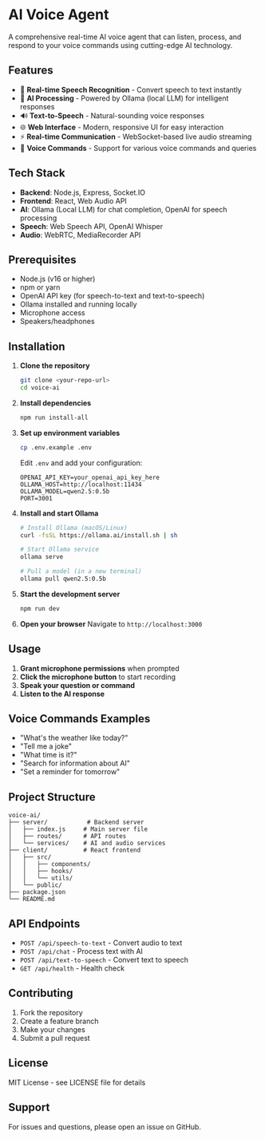 # AI Voice Agent

A comprehensive real-time AI voice agent that can listen, process, and respond to your voice commands using cutting-edge AI technology.

## Features

- 🎤 **Real-time Speech Recognition** - Convert speech to text instantly
- 🤖 **AI Processing** - Powered by Ollama (local LLM) for intelligent responses
- 🔊 **Text-to-Speech** - Natural-sounding voice responses
- 🌐 **Web Interface** - Modern, responsive UI for easy interaction
- ⚡ **Real-time Communication** - WebSocket-based live audio streaming
- 🎯 **Voice Commands** - Support for various voice commands and queries

## Tech Stack

- **Backend**: Node.js, Express, Socket.IO
- **Frontend**: React, Web Audio API
- **AI**: Ollama (Local LLM) for chat completion, OpenAI for speech processing
- **Speech**: Web Speech API, OpenAI Whisper
- **Audio**: WebRTC, MediaRecorder API

## Prerequisites

- Node.js (v16 or higher)
- npm or yarn
- OpenAI API key (for speech-to-text and text-to-speech)
- Ollama installed and running locally
- Microphone access
- Speakers/headphones

## Installation

1. **Clone the repository**
   ```bash
   git clone <your-repo-url>
   cd voice-ai
   ```

2. **Install dependencies**
   ```bash
   npm run install-all
   ```

3. **Set up environment variables**
   ```bash
   cp .env.example .env
   ```
   Edit `.env` and add your configuration:
   ```
   OPENAI_API_KEY=your_openai_api_key_here
   OLLAMA_HOST=http://localhost:11434
   OLLAMA_MODEL=qwen2.5:0.5b
   PORT=3001
   ```

4. **Install and start Ollama**
   ```bash
   # Install Ollama (macOS/Linux)
   curl -fsSL https://ollama.ai/install.sh | sh
   
   # Start Ollama service
   ollama serve
   
   # Pull a model (in a new terminal)
   ollama pull qwen2.5:0.5b
   ```

5. **Start the development server**
   ```bash
   npm run dev
   ```

6. **Open your browser**
   Navigate to `http://localhost:3000`

## Usage

1. **Grant microphone permissions** when prompted
2. **Click the microphone button** to start recording
3. **Speak your question or command**
4. **Listen to the AI response**

## Voice Commands Examples

- "What's the weather like today?"
- "Tell me a joke"
- "What time is it?"
- "Search for information about AI"
- "Set a reminder for tomorrow"

## Project Structure

```
voice-ai/
├── server/           # Backend server
│   ├── index.js     # Main server file
│   ├── routes/      # API routes
│   └── services/    # AI and audio services
├── client/          # React frontend
│   ├── src/
│   │   ├── components/
│   │   ├── hooks/
│   │   └── utils/
│   └── public/
├── package.json
└── README.md
```

## API Endpoints

- `POST /api/speech-to-text` - Convert audio to text
- `POST /api/chat` - Process text with AI
- `POST /api/text-to-speech` - Convert text to speech
- `GET /api/health` - Health check

## Contributing

1. Fork the repository
2. Create a feature branch
3. Make your changes
4. Submit a pull request

## License

MIT License - see LICENSE file for details

## Support

For issues and questions, please open an issue on GitHub. 